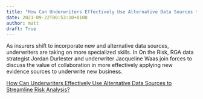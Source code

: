 ```yaml
---
title: "How Can Underwriters Effectively Use Alternative Data Sources to Streamline Risk Analysis?"
date: 2021-09-22T00:53:10+0100
author: matt
draft: True
---
```

As insurers shift to incorporate new and alternative data sources, underwriters are taking on more specialized skills. In On the Risk, RGA data strategist Jordan Durlester and underwriter Jacqueline Waas join forces to discuss the value of collaboration in more effectively applying new evidence sources to underwrite new business.
 

[ How Can Underwriters Effectively Use Alternative Data Sources to Streamline Risk Analysis? ]( https://www.rgare.com/knowledge-center/media/articles/a-needle-in-a-haystack-how-can-underwriters-effectively-use-alternative-data-sources-to-streamline-risk-analysis )
